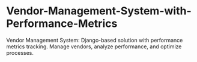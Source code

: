 # Vendor-Management-System-with-Performance-Metrics
Vendor Management System: Django-based solution with performance metrics tracking. Manage vendors, analyze performance, and optimize processes.

